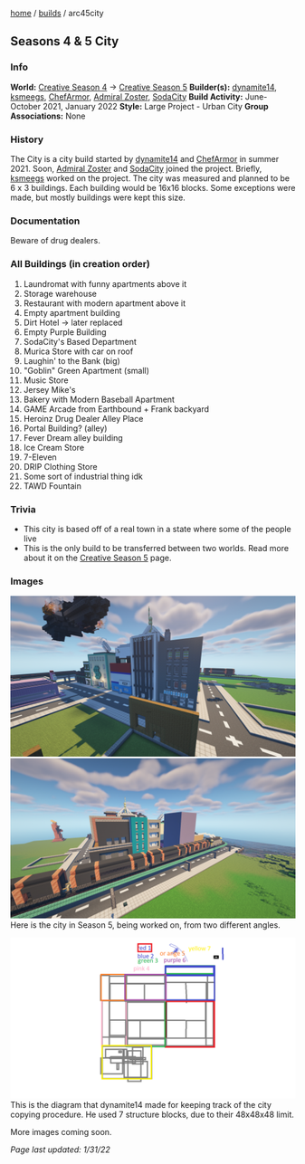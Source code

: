 [home](/) / [builds](/builds) / arc45city

## Seasons 4 & 5 City

### Info
**World:** [Creative Season 4](/worlds/arc4) -> [Creative Season 5](/worlds/arc5)
**Builder(s):** [dynamite14](/members/dynamite14), [ksmeegs](/members/ksmeegs), [ChefArmor](/members/chefarmor), [Admiral Zoster](/members/zoster), [SodaCity](/members/sodacity)
**Build Activity:** June-October 2021, January 2022
**Style:** Large Project - Urban City
**Group Associations:** None

### History
The City is a city build started by [dynamite14](/members/dynamite14) and [ChefArmor](/members/chefarmor) in summer 2021. Soon, [Admiral Zoster](/members/zoster) and [SodaCity](/members/sodacity) joined the project. Briefly, [ksmeegs](/members/ksmeegs) worked on the project. The city was measured and planned to be 6 x 3 buildings. Each building would be 16x16 blocks. Some exceptions were made, but mostly buildings were kept this size.

### Documentation
Beware of drug dealers.

### All Buildings (in creation order)
1. Laundromat with funny apartments above it
2. Storage warehouse
3. Restaurant with modern apartment above it
4. Empty apartment building
5. Dirt Hotel -> later replaced
6. Empty Purple Building
7. SodaCity's Based Department
8. Murica Store with car on roof
9. Laughin' to the Bank (big)
10. "Goblin" Green Apartment (small)
11. Music Store
12. Jersey Mike's
13. Bakery with Modern Baseball Apartment
14. GAME Arcade from Earthbound + Frank backyard
15. Heroinz Drug Dealer Alley Place
16. Portal Building? (alley)
17. Fever Dream alley building
18. Ice Cream Store
19. 7-Eleven
20. DRIP Clothing Store
21. Some sort of industrial thing idk
22. TAWD Fountain

### Trivia
- This city is based off of a real town in a state where some of the people live
- This is the only build to be transferred between two worlds. Read more about it on the [Creative Season 5](/worlds/arc5) page.

### Images
![View of the city in Season 5](/images/city1.png)
![View of the city in Season 5](/images/city2.png)
Here is the city in Season 5, being worked on, from two different angles.

![Diagram with quadrants for structure blocks](/images/citycopy.png)
This is the diagram that dynamite14 made for keeping track of the city copying procedure. He used 7 structure blocks, due to their 48x48x48 limit.

More images coming soon.



*Page last updated: 1/31/22*